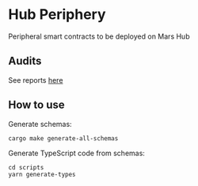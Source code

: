 # Hub Periphery

Peripheral smart contracts to be deployed on Mars Hub

## Audits

See reports [here](https://github.com/mars-protocol/mars-audits/tree/main/periphery)

## How to use

Generate schemas:

```shell
cargo make generate-all-schemas
```

Generate TypeScript code from schemas:

```shell
cd scripts
yarn generate-types
```

